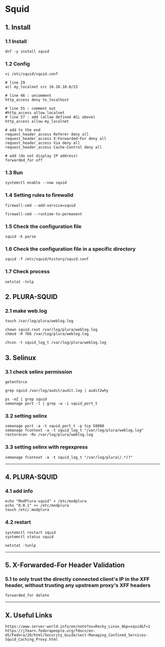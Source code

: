 # Squid

## 1. Install

### 1.1 Install

    dnf -y install squid
    
### 1.2 Config

    vi /etc/squid/squid.conf
    
    # line 29
    acl my_localnet src 10.10.10.0/23
    
    # line 46 : uncomment
    http_access deny to_localhost
    
    # line 55 : comment out
    #http_access allow localnet
    # line 57 : add (allow defined ACL above)
    http_access allow my_localnet
    
    # add to the end
    request_header_access Referer deny all
    request_header_access X-Forwarded-For deny all
    request_header_access Via deny all
    request_header_access Cache-Control deny all
    
    # add (do not display IP address)
    forwarded_for off

### 1.3 Run

    systemctl enable --now squid
    
### 1.4 Setting rules to firewalld

    firewall-cmd --add-service=squid
    
    firewall-cmd --runtime-to-permanent

### 1.5 Check the configuration file

    squid -k parse

### 1.6 Check the configuration file in a specific directory

    squid -f /etc/squid/history/squid.conf

### 1.7 Check process

    netstat -tnlp

## 2. PLURA-SQUID

### 2.1 make web.log

    touch /var/log/plura/weblog.log
    
    chown squid.root /var/log/plura/weblog.log
    chmod -R 766 /var/log/plura/weblog.log

    chcon -t squid_log_t /var/log/plura/weblog.log

## 3. Selinux

### 3.1 check selinx permission

    getenforce
    
    grep squid /var/log/audit/audit.log | audit2why
    
    ps -eZ | grep squid
    semanage port -l | grep -w -i squid_port_t

### 3.2 setting selinx
    semanage port -a -t squid_port_t -p tcp 58080
    semanage fcontext -a -t squid_log_t "/var/log/plura/weblog.log"
    restorecon -Rv /var/log/plura/weblog.log

### 3.3 setting selinx with regexpress
    semanage fcontext -a -t squid_log_t "/var/log/plura(/.*)?"

<hr/>

## 4. PLURA-SQUID

### 4.1 add info

    echo "ModPlura-squid" > /etc/modplura
    echo "0.0.1" >> /etc/modplura
    touch /etc/.modplura

### 4.2 restart

    systemctl restart squid
    systemctl status squid

    netstat -tunlp

<hr/>

## 5. X-Forwarded-For Header Validation

### 5.1 to only trust the directly connected client's IP in the XFF header, without trusting any upstream proxy's XFF headers

```
forwarded_for delete
```
<hr/>

## X. Useful Links

    https://www.server-world.info/en/note?os=Rocky_Linux_8&p=squid&f=1
    https://jfearn.fedorapeople.org/fdocs/en-US/Fedora/20/html/Security_Guide/sect-Managing_Confined_Services-Squid_Caching_Proxy.html
